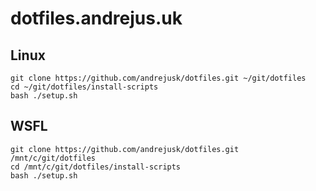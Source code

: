 # dotfiles.andrejus.uk

## Linux
```
git clone https://github.com/andrejusk/dotfiles.git ~/git/dotfiles
cd ~/git/dotfiles/install-scripts
bash ./setup.sh
```

## WSFL
```
git clone https://github.com/andrejusk/dotfiles.git /mnt/c/git/dotfiles
cd /mnt/c/git/dotfiles/install-scripts
bash ./setup.sh
```
